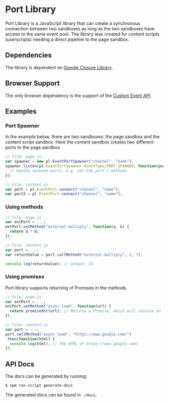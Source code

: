 # Port Library
Port Library is a JavaScript library that can create a synchronous connection between two sandboxes as long as the two sandboxes have access to the same event pool. The library was created for content scripts (userscripts) needing a direct pipeline to the page sandbox.

## Dependencies
The library is dependent on [Google Closure Library](https://github.com/google/closure-library/).

## Browser Support
The only browser dependency is the support of the [Custom Event API](http://caniuse.com/#feat=customevent).

## Examples
### Port Spawner
In the example below, there are two sandboxes: the page sandbox and the content script sandbox. Here the content sandbox creates two different ports to the page sandbox.
```JavaScript
// File: page.js
var spawner = new pl.EventPortSpawner("channel", "name");
spawner.listen(pl.EventPortSpawner.EventType.PORT_SPAWNED, function(port) {
  // Handle spawned ports, e.g. set the port's methods.
});

// File: content.js
var port = pl.EventPort.connect("channel", "name");
var port2 = pl.EventPort.connect("channel", "name");
```

### Using methods
```JavaScript
// File: page.js
var extPort = ...;
extPort.setMethod("external-multiply", function(a, b) {
  return a * b;
});

// File: content.js
var port = ...;
var returnValue = port.callMethod("external-multiply", 3, 7);

console.log(returnValue); // output: 21.
```

### Using promises
Port library supports returning of Promises in the methods.
```JavaScript
// File: page.js
var extPort = ...;
extPort.setMethod("async-load", function(url) {
  return promiseXhr(url); // Returns a Promise, which will resolve on load.
});

// File: content.js
var port = ...;
port.callMethod("async-load", "https://www.google.com/")
.then(function(html) {
  console.log(html); // The HTML of https://www.google.com/
});
```

## API Docs
The docs can be generated by running:
```
$ npm run-script generate-docs
```
The generated docs can be found in `./docs`.
